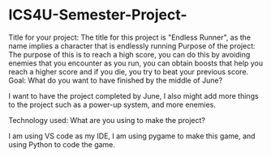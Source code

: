 # ICS4U-Semester-Project-


Title for your project:
The title for this project is "Endless Runner", as the name implies a character that is endlessly running
Purpose of the project:
The purpose of this is to reach a high score, you can do this by avoiding enemies that you encounter as you run, you can obtain boosts that help you reach a higher score and if you die, you try to beat your previous score.
Goal: What do you want to have finished by the middle of June?

I want to have the project completed by June, I also might add more things to the project such as a power-up system, and more enemies.

Technology used: What are you using to make the project?

I am using VS code as my IDE, I am using pygame to make this game, and using Python to code the game.



